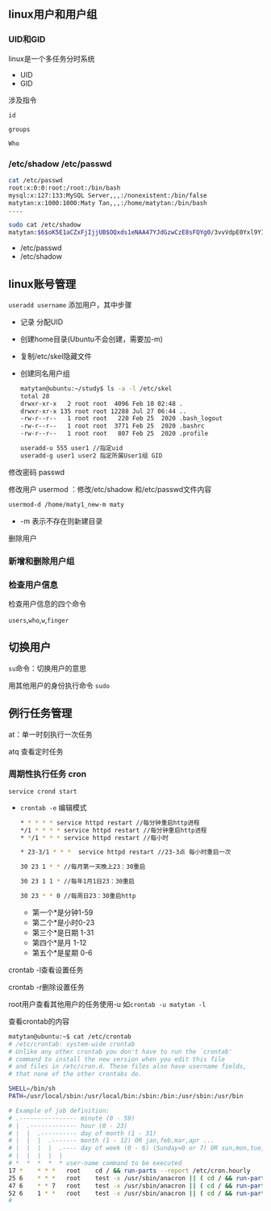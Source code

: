 

## linux用户和用户组

### UID和GID

linux是一个多任务分时系统

- UID
- GID

涉及指令

`id`

`groups`

`Who`

### /etc/shadow /etc/passwd



```sh
cat /etc/passwd
root:x:0:0:root:/root:/bin/bash
mysql:x:127:133:MySQL Server,,,:/nonexistent:/bin/false
matytan:x:1000:1000:Maty Tan,,,:/home/matytan:/bin/bash
....

sudo cat /etc/shadow
matytan:$6$oK5E1aCZxFjIjjUB$OQxds1eNAA47YJdGzwCzE8sFQYg0/3vvVdpE0Yxl9YIau/eef28i76.5zEtQUAsfBsOzKeqANqmgQKuGRS23d/:18734:0:99999:7:::
```



- /etc/passwd
- /etc/shadow



## linux账号管理



`useradd username` 添加用户，其中步骤

- 记录 分配UID

- 创建home目录(Ubuntu不会创建，需要加-m)

- 复制/etc/skel隐藏文件

- 创建同名用户组

  ```sh
  matytan@ubuntu:~/study$ ls -a -l /etc/skel
  total 28
  drwxr-xr-x   2 root root  4096 Feb 10 02:48 .
  drwxr-xr-x 135 root root 12288 Jul 27 06:44 ..
  -rw-r--r--   1 root root   220 Feb 25  2020 .bash_logout
  -rw-r--r--   1 root root  3771 Feb 25  2020 .bashrc
  -rw-r--r--   1 root root   807 Feb 25  2020 .profile
  
  useradd-u 555 user1 //指定uid
  useradd-g user1 user2 指定所属User1组 GID
  ```



修改密码 passwd



修改用户 usermod ：修改/etc/shadow 和/etc/passwd文件内容

```sh
usermod-d /home/maty1_new-m maty
```



- -m 表示不存在则新建目录

删除用户



### 新增和删除用户组



### 检查用户信息

检查用户信息的四个命令

`users`,`who`,`w`,`finger`



## 切换用户

`su`命令：切换用户的意思

用其他用户的身份执行命令 `sudo`

##  例行任务管理

at：单一时刻执行一次任务

atq 查看定时任务

### 周期性执行任务 cron

`service crond start`



- `crontab -e` 编辑模式

  ```sh
  * * * * * service httpd restart //每分钟重启http进程
  */1 * * * * service httpd restart //每分钟重启http进程
  * */1 * * * service httpd restart //每小时
  
  * 23-3/1 * * *  service httpd restart //23-3点 每小时重启一次
  
  30 23 1 * * //每月第一天晚上23：30重启
  
  30 23 1 1 * //每年1月1日23：30重启
  
  30 23 * * 0 //每周日23：30重启http
  ```
  
  - 第一个\*是分钟1-59
  - 第二个\*是小时0-23
  - 第三个\*是日期 1-31
  - 第四个\*是月 1-12
  - 第五个\*是星期 0-6

crontab -l查看设置任务

crontab -r删除设置任务

root用户查看其他用户的任务使用-u 如`crontab -u matytan -l`

查看crontab的内容

```sh
matytan@ubuntu:~$ cat /etc/crontab
# /etc/crontab: system-wide crontab
# Unlike any other crontab you don't have to run the `crontab'
# command to install the new version when you edit this file
# and files in /etc/cron.d. These files also have username fields,
# that none of the other crontabs do.

SHELL=/bin/sh
PATH=/usr/local/sbin:/usr/local/bin:/sbin:/bin:/usr/sbin:/usr/bin

# Example of job definition:
# .---------------- minute (0 - 59)
# |  .------------- hour (0 - 23)
# |  |  .---------- day of month (1 - 31)
# |  |  |  .------- month (1 - 12) OR jan,feb,mar,apr ...
# |  |  |  |  .---- day of week (0 - 6) (Sunday=0 or 7) OR sun,mon,tue,wed,thu,fri,sat
# |  |  |  |  |
# *  *  *  *  * user-name command to be executed
17 *    * * *   root    cd / && run-parts --report /etc/cron.hourly
25 6    * * *   root    test -x /usr/sbin/anacron || ( cd / && run-parts --report /etc/cron.daily )
47 6    * * 7   root    test -x /usr/sbin/anacron || ( cd / && run-parts --report /etc/cron.weekly )
52 6    1 * *   root    test -x /usr/sbin/anacron || ( cd / && run-parts --report /etc/cron.monthly )
#
```





